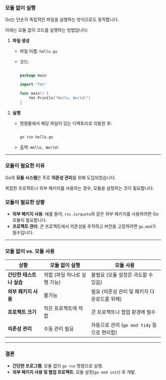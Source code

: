 ### **모듈 없이 실행**

Go는 단순히 독립적인 파일을 실행하는 방식으로도 동작합니다.

아래는 모듈 없이 코드를 실행하는 방법입니다:

1. **파일 생성**
    - 파일 이름: `hello.go`
    - 코드:
        
        ```go
        
        package main
        
        import "fmt"
        
        func main() {
            fmt.Println("Hello, World!")
        }
        
        ```
        
2. **실행**
    - 명령줄에서 해당 파일이 있는 디렉토리로 이동한 후:
        
        ```bash
        
        go run hello.go
        
        ```
        
    - 출력: `Hello, World!`

---

### **모듈이 필요한 이유**

Go의 **모듈 시스템**은 주로 **의존성 관리**를 위해 도입되었습니다.

복잡한 프로젝트나 외부 패키지를 사용하는 경우, 모듈을 설정하는 것이 필요합니다.

### **모듈이 필요한 상황**

- **외부 패키지 사용**: 예를 들어, `rsc.io/quote`와 같은 외부 패키지를 사용하려면 Go 모듈이 필요합니다.
- **프로젝트 관리**: 큰 프로젝트에서 의존성을 추적하고 버전을 고정하려면 `go.mod`가 필수입니다.

---

### **모듈 없이 vs. 모듈 사용**

| **상황** | **모듈 없이 실행** | **모듈 사용** |
| --- | --- | --- |
| **간단한 테스트나 실습** | 적합 (파일 하나로 실행 가능) | 불필요 (모듈 설정은 과도할 수 있음) |
| **외부 패키지 사용** | 불가능 | 필요 (의존성 관리 및 패키지 다운로드를 위해) |
| **프로젝트 크기** | 작은 프로젝트에 적합 | 큰 프로젝트나 협업 환경에 필수 |
| **의존성 관리** | 수동 관리 필요 | 자동으로 관리 (`go mod tidy` 등으로 편리함) |

---

### **결론**

- **간단한 프로그램**: 모듈 없이 `go run` 명령으로 실행.
- **외부 패키지 사용 및 협업 프로젝트**: 모듈 설정(`go mod init`) 후 개발.
